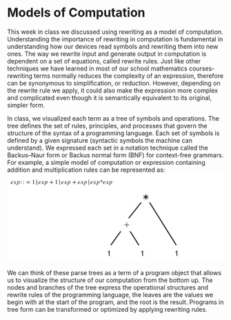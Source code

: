 # Models of Computation
This week in class we discussed using rewriting as a model of computation.  Understanding the importance of rewriting in computation is fundamental in understanding how our devices read symbols and rewriting them into new ones.  The way we rewrite input and generate output in computation is dependent on a set of equations, called rewrite rules.  Just like other techniques we have learned in most of our school mathematics courses- rewriting terms normally reduces the complexity of an expression, therefore can be synonymous to simplification, or reduction.  However, depending on the rewrite rule we apply, it could also make the expression more complex and complicated even though it is semantically equivalent to its original, simpler form.  

In class, we visualized each term as a tree of symbols and operations.  The tree defines the set of rules, principles, and processes that govern the structure of the syntax of a programming language.  Each set of symbols is defined by a given signature (syntactic symbols the machine can understand). We expressed each set in a notation technique called the Backus–Naur form or Backus normal form (BNF) for context-free grammars.  For example,  a simple model of computation or expression containing addition and multiplication rules can be represented as:
![Alt Text](https://github.com/Namsinh/CPSC354-blog/blob/master/syntaxTree.png)

We can think of these parse trees as a term of a program object that allows us to visualize the structure of our computation from the bottom up.  The nodes and branches of the tree express the operational structures and rewrite rules of the programming language, the leaves are the values we begin with at the start of the program, and the root is the result.  Programs in tree form can be transformed or optimized by applying rewriting rules. 
